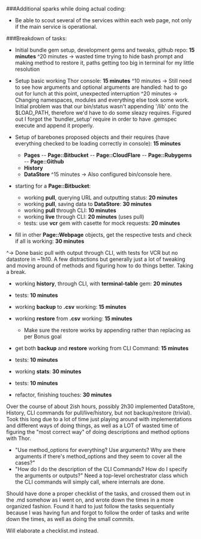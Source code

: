 ###Additional sparks while doing actual coding:

- Be able to scout several of the services within each web page, not only if the main service is operational.

###Breakdown of tasks:

- Initial bundle gem setup, development gems and tweaks, github repo: **15 minutes**
^20 minutes -> wasted time trying to hide bash prompt and making method to
restore it, paths getting too big in terminal for my little resolution

- Setup basic working Thor console: **15 minutes**
^10 minutes -> Still need to see how arguments and optional arguments are handled: had to go out for lunch at this point, unexpected interruption
^20 minutes -> Changing namespaces, modules and everything else took some work.
Initial problem was that our bin/status wasn't appending '/lib' onto the
$LOAD_PATH, therefore we'd have to do some sleazy requires. Figured out I forgot the 'bundler_setup' require in order to have .gemspec execute and append it properly.

- Setup of barebones proposed objects and their requires (have everything checked to be loading correctly in console): **15 minutes**
	- **Pages**
		-- **Page::Bitbucket**
		-- **Page::CloudFlare**
		-- **Page::Rubygems**
		-- **Page::Github**
	- **History**
	- **DataStore**
^15 minutes -> Also configured bin/console here.

- starting for a **Page::Bitbucket**:
	- working **pull**, querying URL and outputting status: **20 minutes**
	- working **pull**, saving data to **DataStore**: **30 minutes**
	- working **pull** through CLI: **10 minutes**
	- working **live** through CLI: **20 minutes** (uses pull)
	- tests: use **vcr** gem with casette for mock requests: **20 minutes**
- fill in other **Page::Webpage** objects, get the respective tests and check if all is working: **30 minutes**

^-> Done basic pull with output through CLI, with tests for VCR but no datastore in ~1h10. A few distractions but generally just a lot of tweaking and moving around of methods and figuring how to do things better. Taking a break.

- working **history**, through CLI, with **terminal-table** gem: **20 minutes**
- tests: **10 minutes**

- working **backup** to **.csv** working: **15 minutes**
- working **restore** from **.csv** working: **15 minutes**
	- Make sure the restore works by appending rather than replacing as per Bonus goal
- get both **backup** and **restore** working from CLI Command: **15 minutes**
- tests: **10 minutes**

- working  **stats**: **30 minutes**
- tests: **10 minutes**

- refactor, finishing touches: **30 minutes**

Over the course of about 2ish hours, possibly 2h30 implemented DataStore,
History, CLI commands for pull/live/history, but not backup/restore (trivial).
Took this long due to a lot of time just playing around with implementations
and different ways of doing things, as well as a LOT of wasted time of figuring
the "most correct way" of doing descriptions and method options with Thor.
- "Use method_options for everything? Use arguments? Why are there arguments
if there's method_options and they seem to cover all the cases?"
- "How do I do the description of the CLI Commands? How do I specify the
arguments or outputs?"
Need a top-level orchestrator class which the CLI commands will simply call,
where internals are done.

Should have done a proper checklist of the tasks, and crossed them out in the
.md somehow as I went on, and wrote down the times in a more organized fashion.
Found it hard to just follow the tasks sequentially because I was having fun
and forgot to follow the order of tasks and write down the times, as well as
doing the small commits.

Will elaborate a checklist.md instead.